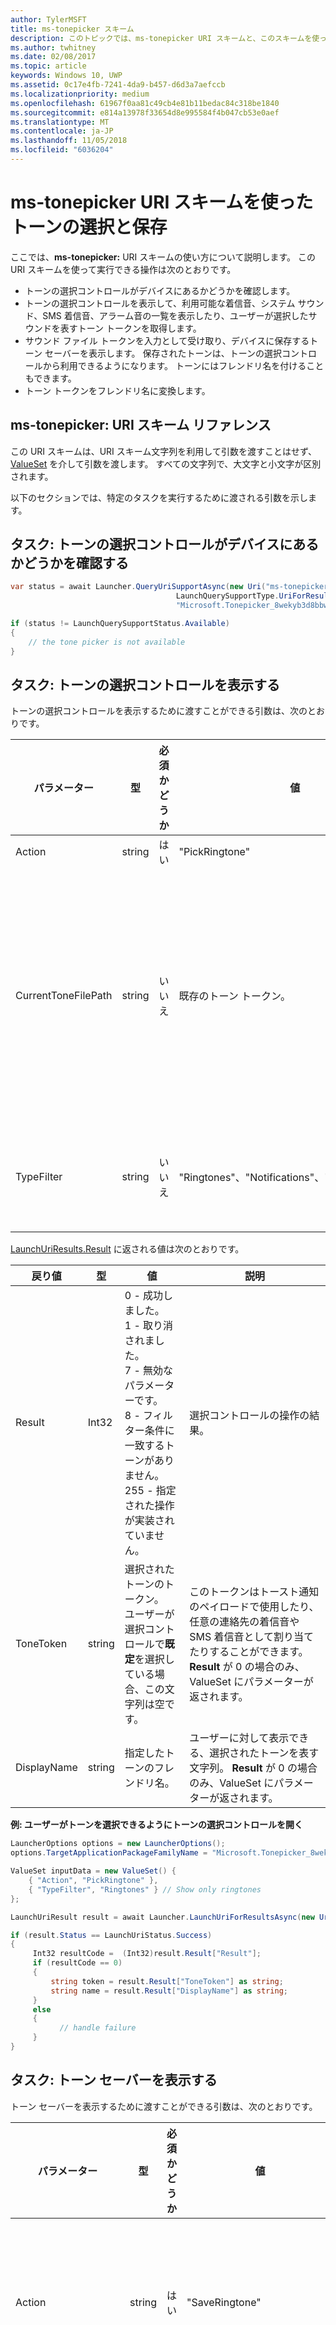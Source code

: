 ```yaml
---
author: TylerMSFT
title: ms-tonepicker スキーム
description: このトピックでは、ms-tonepicker URI スキームと、このスキームを使ってトーンの選択コントロールを表示し、トーンの選択、トーンの保存、トーンのフレンドリ名を取得する方法について説明します。
ms.author: twhitney
ms.date: 02/08/2017
ms.topic: article
keywords: Windows 10, UWP
ms.assetid: 0c17e4fb-7241-4da9-b457-d6d3a7aefccb
ms.localizationpriority: medium
ms.openlocfilehash: 61967f0aa81c49cb4e81b11bedac84c318be1840
ms.sourcegitcommit: e814a13978f33654d8e995584f4b047cb53e0aef
ms.translationtype: MT
ms.contentlocale: ja-JP
ms.lasthandoff: 11/05/2018
ms.locfileid: "6036204"
---
```

# <a name="choose-and-save-tones-using-the-ms-tonepicker-uri-scheme"></a>ms-tonepicker URI スキームを使ったトーンの選択と保存

ここでは、**ms-tonepicker:** URI スキームの使い方について説明します。 この URI スキームを使って実行できる操作は次のとおりです。
- トーンの選択コントロールがデバイスにあるかどうかを確認します。
- トーンの選択コントロールを表示して、利用可能な着信音、システム サウンド、SMS 着信音、アラーム音の一覧を表示したり、ユーザーが選択したサウンドを表すトーン トークンを取得します。
- サウンド ファイル トークンを入力として受け取り、デバイスに保存するトーン セーバーを表示します。 保存されたトーンは、トーンの選択コントロールから利用できるようになります。 トーンにはフレンドリ名を付けることもできます。
- トーン トークンをフレンドリ名に変換します。

## <a name="ms-tonepicker-uri-scheme-reference"></a>ms-tonepicker: URI スキーム リファレンス

この URI スキームは、URI スキーム文字列を利用して引数を渡すことはせず、[ValueSet](https://msdn.microsoft.com/library/windows/apps/windows.foundation.collections.valueset.aspx) を介して引数を渡します。 すべての文字列で、大文字と小文字が区別されます。

以下のセクションでは、特定のタスクを実行するために渡される引数を示します。

## <a name="task-determine-if-the-tone-picker-is-available-on-the-device"></a>タスク: トーンの選択コントロールがデバイスにあるかどうかを確認する
```cs
var status = await Launcher.QueryUriSupportAsync(new Uri("ms-tonepicker:"),     
                                     LaunchQuerySupportType.UriForResults,
                                     "Microsoft.Tonepicker_8wekyb3d8bbwe");

if (status != LaunchQuerySupportStatus.Available)
{
    // the tone picker is not available
}
```

## <a name="task-display-the-tone-picker"></a>タスク: トーンの選択コントロールを表示する

トーンの選択コントロールを表示するために渡すことができる引数は、次のとおりです。

| パラメーター | 型 | 必須かどうか | 値 | 説明 |
|-----------|------|----------|-------|-------------|
| Action | string | はい | "PickRingtone" | トーン選択コントロールを開きます。 |
| CurrentToneFilePath | string | いいえ | 既存のトーン トークン。 | トーンの選択コントロールに現在のトーンとして表示されるトーン。 この値が設定されていない場合、既定では、一覧の最初のトーンが選ばれます。<br>これは厳密にはファイル パスではありません。 トーンの選択コントロールから返された `ToneToken` の値から、`CurrenttoneFilePath` に適した値を取得できます。  |
| TypeFilter | string | いいえ | "Ringtones"、"Notifications"、"Alarms"、"None" | 選択コントロールに追加するトーンを選択します。 フィルターが指定されていない場合は、すべてのトーンが表示されます。 |

[LaunchUriResults.Result](https://msdn.microsoft.com/library/windows/apps/windows.system.launchuriresult.result.aspx) に返される値は次のとおりです。

| 戻り値 | 型 | 値 | 説明 |
|--------------|------|-------|-------------|
| Result | Int32 | 0 - 成功しました。 <br>1 - 取り消されました。 <br>7 - 無効なパラメーターです。 <br>8 - フィルター条件に一致するトーンがありません。 <br>255 - 指定された操作が実装されていません。 | 選択コントロールの操作の結果。 |
| ToneToken | string | 選択されたトーンのトークン。 <br>ユーザーが選択コントロールで**既定**を選択している場合、この文字列は空です。 | このトークンはトースト通知のペイロードで使用したり、任意の連絡先の着信音や SMS 着信音として割り当てたりすることができます。 **Result** が 0 の場合のみ、ValueSet にパラメーターが返されます。 |
| DisplayName | string | 指定したトーンのフレンドリ名。 | ユーザーに対して表示できる、選択されたトーンを表す文字列。 **Result** が 0 の場合のみ、ValueSet にパラメーターが返されます。 |


**例: ユーザーがトーンを選択できるようにトーンの選択コントロールを開く**

``` cs
LauncherOptions options = new LauncherOptions();
options.TargetApplicationPackageFamilyName = "Microsoft.Tonepicker_8wekyb3d8bbwe";

ValueSet inputData = new ValueSet() {
    { "Action", "PickRingtone" },
    { "TypeFilter", "Ringtones" } // Show only ringtones
};

LaunchUriResult result = await Launcher.LaunchUriForResultsAsync(new Uri("ms-tonepicker:"), options, inputData);

if (result.Status == LaunchUriStatus.Success)
{
     Int32 resultCode =  (Int32)result.Result["Result"];
     if (resultCode == 0)
     {
         string token = result.Result["ToneToken"] as string;
         string name = result.Result["DisplayName"] as string;
     }
     else
     {
           // handle failure
     }
}
```

## <a name="task-display-the-tone-saver"></a>タスク: トーン セーバーを表示する

トーン セーバーを表示するために渡すことができる引数は、次のとおりです。

| パラメーター | 型 | 必須かどうか | 値 | 説明 |
|-----------|------|----------|-------|-------------|
| Action | string | はい | "SaveRingtone" | 選択コントロールを開いて着信音を保存します。 |
| ToneFileSharingToken | string | はい | 保存する着信音ファイルの [SharedStorageAccessManager](https://msdn.microsoft.com/library/windows/apps/windows.applicationmodel.datatransfer.sharedstorageaccessmanager.aspx) ファイル共有トークン。 | 特定のサウンド ファイルを着信音として保存します。 サポートされるファイル コンテンツの種類は、MPEG オーディオと x-ms-wma オーディオです。 |
| DisplayName | string | いいえ | 指定したトーンのフレンドリ名。 | 指定した着信音を保存するときに使用する表示名を設定します。 |

[LaunchUriResults.Result](https://msdn.microsoft.com/library/windows/apps/windows.system.launchuriresult.result.aspx) に返される値は次のとおりです。

| 戻り値 | 型 | 値 | 説明 |
|--------------|------|-------|-------------|
| Result | Int32 | 0 - 成功しました。<br>1 - ユーザーによって取り消されました。<br>2 - 無効なファイルです。<br>3 - 無効なファイル コンテンツの種類です。<br>4 - ファイルが着信音の最大サイズ (Windows 10 では 1 MB) を超えています。<br>5 - ファイルが 40 秒の長さ制限を超えています。<br>6 - ファイルがデジタル著作権管理によって保護されています。<br>7 - 無効なパラメーターです。 | 選択コントロールの操作の結果。 |

**例: ローカルの音楽ファイルを着信音として保存する**

``` cs
LauncherOptions options = new LauncherOptions();
options.TargetApplicationPackageFamilyName = "Microsoft.Tonepicker_8wekyb3d8bbwe";

ValueSet inputData = new ValueSet() {
    { "Action", "SaveRingtone" },
    { "ToneFileSharingToken", SharedStorageAccessManager.AddFile(myLocalFile) }
};

LaunchUriResult result = await Launcher.LaunchUriForResultsAsync(new Uri("ms-tonepicker:"), options, inputData);

if (result.Status == LaunchUriStatus.Success)
{
     Int32 resultCode = (Int32)result.Result["Result"];

     if (resultCode == 0)
     {
         // no issues
     }
     else
     {
          switch (resultCode)
          {
             case 2:
              // The specified file was invalid
              break;
              case 3:
              // The specified file's content type is invalid
              break;
              case 4:
              // The specified file was too big
              break;
              case 5:
              // The specified file was too long
              break;
              case 6:
              // The file was protected by DRM
              break;
              case 7:
              // The specified parameter was incorrect
              break;
          }
      }
 }
```

## <a name="task-convert-a-tone-token-to-its-friendly-name"></a>タスク: トーン トークンをフレンドリ名に変換する

トーンのフレンドリ名を取得するために渡すことができる引数は、次のとおりです。

| パラメーター | 型 | 必須かどうか | 値 | 説明 |
|-----------|------|----------|-------|-------------|
| Action | string | はい | "GetToneName" | トーンのフレンドリ名を取得することを示します。 |
| ToneToken | string | はい | トーンのトークン | 表示名を取得する対象となるトーン トークン。 |

[LaunchUriResults.Result](https://msdn.microsoft.com/library/windows/apps/windows.system.launchuriresult.result.aspx) に返される値は次のとおりです。

| 戻り値 | 型 | 値 | 説明 |
|--------------|------|-------|-------------|
| Result | Int32 | 0 - 選択コントロールの操作が成功しました。<br>7 - パラメーターが正しくありません (ToneToken が指定されていないなど)。<br>9 - 指定されたトークンの名前の読み取り中にエラーが発生しました。<br>10 - 指定されたトーン トークンが見つかりません。 | 選択コントロールの操作の結果。
| DisplayName | string | トーンのフレンドリ名。 | 指定されたトーンの表示名を返します。 **Result** が 0 の場合のみ、ValueSet にこのパラメーターが返されます。 |

**例: Contact.RingToneToken からトーン トークンを取得して、連絡先カードにそのフレンドリ名を表示する**

```cs
using (var connection = new AppServiceConnection())
{
    connection.AppServiceName = "ms-tonepicker-nameprovider";
    connection.PackageFamilyName = "Microsoft.Tonepicker_8wekyb3d8bbwe";
    AppServiceConnectionStatus connectionStatus = await connection.OpenAsync();
    if (connectionStatus == AppServiceConnectionStatus.Success)
    {
        var message = new ValueSet() {
            { "Action", "GetToneName" },
            { "ToneToken", token)
        };
        AppServiceResponse response = await connection.SendMessageAsync(message);
        if (response.Status == AppServiceResponseStatus.Success)
        {
            Int32 resultCode = (Int32)response.Message["Result"];
            if (resultCode == 0)
            {
                string name = response.Message["DisplayName"] as string;
            }
            else
            {
                // handle failure
            }
        }
        else
        {
            // handle failure
        }
    }
}
```
